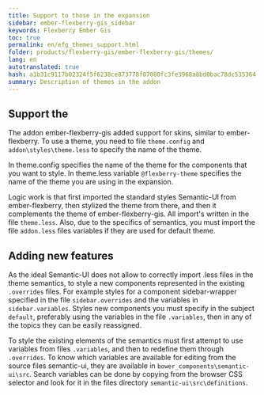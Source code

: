 ```yaml
--- 
title: Support to those in the expansion 
sidebar: ember-flexberry-gis_sidebar 
keywords: Flexberry Ember Gis 
toc: true 
permalink: en/efg_themes_support.html 
folder: products/flexberry-gis/ember-flexberry-gis/themes/ 
lang: en 
autotranslated: true 
hash: a1b31c9117b02324f5f6238ce873778f07080fc3fe3968a8bd0bac78dc535364 
summary: Description of themes in the addon 
--- 
```


## Support the 

The addon ember-flexberry-gis added support for skins, similar to ember-flexberry. 
To use a theme, you need to file `theme.config` and `addon\styles\theme.less` to specify the name of the theme. 

In theme.config specifies the name of the theme for the components that you want to style. 
In theme.less variable `@flexberry-theme` specifies the name of the theme you are using in the expansion. 

Logic work is that first imported the standard styles Semantic-UI from ember-flexberry, then stylized the theme from there, and then it complements the theme of ember-flexberry-gis. 
All import's written in the file `theme.less`. Also, due to the specifics of semantics, you must import the file `addon.less` files variables if they are used for default theme. 

## Adding new features 

As the ideal Semantic-UI does not allow to correctly import .less files in the theme semantics, to style a new components represented in the existing `.overrides` files. 
For example styles for a component sidebar-wrapper specified in the file `sidebar.overrides` and the variables in `sidebar.variables`. Styles new components you must specify in the subject `default`, preferably using the variables in the file `.variables`, then in any of the topics they can be easily reassigned. 

To style the existing elements of the semantics must first attempt to use variables from files `.variables`, and then to redefine them through `.overrides`. 
To know which variables are available for editing from the source files semantic-ui, they are available in `bower_components\semantic-ui\src`. Search variables can be done by copying from the browser CSS selector and look for it in the files directory `semantic-ui\src\definitions`. 



